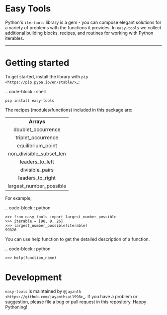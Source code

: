 
Easy Tools
==============


Python's ``itertools`` library is a gem - you can compose elegant solutions
for a variety of problems with the functions it provides. In ``easy-tools``
we collect additional building blocks, recipes, and routines for working with
Python iterables.

----


Getting started
===============

To get started, install the library with `pip <https://pip.pypa.io/en/stable/>`_:

.. code-block:: shell

    pip install easy-tools

The recipes (modules/functions) included in this package are: 
<table >
    <tr>
        <td align="center" > <strong> Arrays </strong> </td>
    </tr>
    <tr>
        <td align="center"> doublet_occurrence </td>
    </tr>
    <tr>
        <td align="center">triplet_occurrence </td>
    </tr>
    <tr>
        <td align="center"> equilibrium_point</td>
    </tr>
    <tr>   
        <td align="center"> non_divisible_subset_len </td>
    </tr>
    <tr>
        <td align="center"> leaders_to_left</td></tr>
    <tr>
        <td align="center"> divisible_pairs </td></tr>
    <tr>
        <td align="center"> leaders_to_right</td>
    </tr>
    <tr>
        <td align="center">largest_number_possible </td>
    </tr>
   
</table>


For example,

.. code-block:: python

    >>> from easy_tools import largest_number_possible
    >>> iterable = [98, 9, 26]
    >>> largest_number_possible(iterable)
    99826




You can use help function to get the detailed description of a function.

.. code-block:: python

    >>> help(function_name)

Development
===========

``easy-tools`` is maintained by `@jayanth <https://github.com/jayanthsai1998>`_.
If you have a problem or suggestion, please file a bug or pull request in this
repository. Happy Pythoning!
